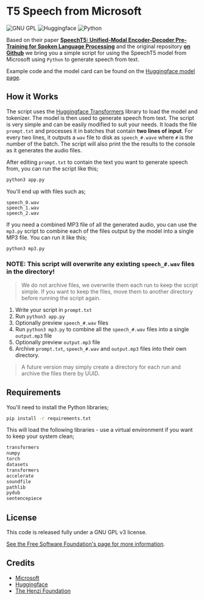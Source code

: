 # T5 Speech from Microsoft

![GNU GPL](https://badgen.net/badge/GNU%20GPL%20v3/license/orange) ![Huggingface](https://badgen.net/badge/icon/Huggingface?icon=huggingface&label=Transformers) ![Python](https://badgen.net/badge/icon/Python?icon=python&label=Python%203)

Based on their paper **[SpeechT5: Unified-Modal Encoder-Decoder Pre-Training for Spoken Language Processing](https://arxiv.org/abs/2110.07205)** and the original repository **[on Github](https://github.com/microsoft/SpeechT5/)** we bring you a simple script for using the SpeechT5 model from Microsoft using `Python` to generate speech from text.

Example code and the model card can be found on the [Huggingface model page](https://huggingface.co/microsoft/speecht5_tts).



## How it Works

The script uses the [Huggingface Transformers]() library to load the model and tokenizer. The model is then used to generate speech from text. The script is very simple and can be easily modified to suit your needs. It loads the file `prompt.txt` and processes it in batches that contain **two lines of input**. For every two lines, it outputs a `wav` file to disk as `speech_#.wave` where `#` is the number of the batch. The script will also print the the results to the console as it generates the audio files.

After editing `prompt.txt` to contain the text you want to generate speech from, you can run the script like this;

```bash
python3 app.py
```

You'll end up with files such as;

```
speech_0.wav
speech_1.wav
speech_2.wav
```

If you need a combined MP3 file of all the generated audio, you can use the `mp3.py` script to combine each of the files output by the model into a single MP3 file. You can run it like this;

```bash
python3 mp3.py
```

### NOTE: This script will overwrite any existing `speech_#.wav` files in the directory!

> We do not archive files, we overwrite them each run to keep the script simple. If you want to keep the files, move them to another directory before running the script again.

1. Write your script in `prompt.txt`
2. Run `python3 app.py`
3. Optionally preview `speech_#.wav` files
4. Run `python3 mp3.py` to combine all the `speech_#.wav` files into a single `output.mp3` file
5. Optionally preview `output.mp3` file
6. Archive `prompt.txt`, `speech_#.wav` and `output.mp3` files into their own directory.

> A future version may simply create a directory for each run and archive the files there by UUID.

## Requirements

You'll need to install the Python libraries;

```bash
pip install -r requirements.txt
```

This will load the following libraries - use a virtual environment if you want to keep your system clean;

```bash
transformers
numpy
torch
datasets
transformers
accelerate
soundfile
pathlib
pydub
sentencepiece
```

## License

This code is released fully under a GNU GPL v3 license. 

[See the Free Software Foundation's page for more information](https://www.gnu.org/licenses/gpl-3.0.html#license-text).

## Credits

- [Microsoft](http://www.microsoft.com)
- [Huggingface](https://huggingface.co)
- [The Henzi Foundation](https://henzi.org)